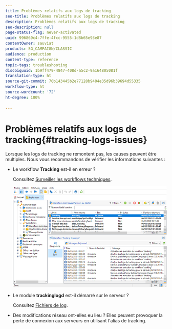 ```yaml
---
title: Problèmes relatifs aux logs de tracking
seo-title: Problèmes relatifs aux logs de tracking
description: Problèmes relatifs aux logs de tracking
seo-description: null
page-status-flag: never-activated
uuid: 996869c4-7ffe-4fcc-9555-1d8b65e93e87
contentOwner: sauviat
products: SG_CAMPAIGN/CLASSIC
audience: production
content-type: reference
topic-tags: troubleshooting
discoiquuid: 1b9ff479-4847-408d-a5c2-9a164805081f
translation-type: ht
source-git-commit: 70b143445b2e77128b9404e35d96b39694d55335
workflow-type: ht
source-wordcount: '72'
ht-degree: 100%

---
```



# Problèmes relatifs aux logs de tracking{#tracking-logs-issues}

Lorsque les logs de tracking ne remontent pas, les causes peuvent être multiples. Nous vous recommandons de vérifier les informations suivantes :

* Le workflow **Tracking** est-il en erreur ?

   Consultez [Surveiller les workflows techniques](../../workflow/using/monitoring-technical-workflows.md).

   ![](assets/tracking_scheduled_task.png)

* Le module **trackinglogd** est-il démarré sur le serveur ?

   Consultez [Fichiers de log](../../production/using/log-files.md).

* Des modifications réseau ont-elles eu lieu ? Elles peuvent provoquer la perte de connexion aux serveurs en utilisant l&#39;alias de tracking.

